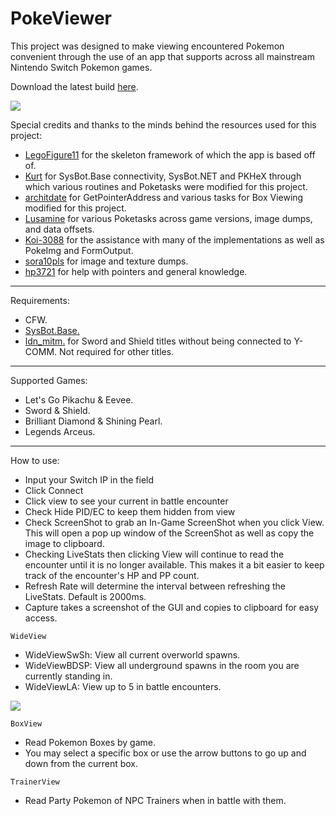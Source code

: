 # PokeViewer

This project was designed to make viewing encountered Pokemon convenient through the use of an app that supports across all mainstream Nintendo Switch Pokemon games.

Download the latest build [here](https://dev.azure.com/angelosalas670/zyro670/_build/results?buildId=188&view=artifacts&pathAsName=false&type=publishedArtifacts).

![](https://i.imgur.com/Ou6Ndtg.png)

Special credits and thanks to the minds behind the resources used for this project:
- [LegoFigure11](https://github.com/LegoFigure11) for the skeleton framework of which the app is based off of.
- [Kurt](https://github.com/kwsch) for SysBot.Base connectivity, SysBot.NET and PKHeX through which various routines and Poketasks were modified for this project.
- [architdate](https://github.com/architdate) for GetPointerAddress and various tasks for Box Viewing modified for this project.
- [Lusamine](https://github.com/Lusamine) for various Poketasks across game versions, image dumps, and data offsets.
- [Koi-3088](https://github.com/Koi-3088) for the assistance with many of the implementations as well as PokeImg and FormOutput.
- [sora10pls](https://github.com/sora10pls) for image and texture dumps.
- [hp3721](https://github.com/hp3721) for help with pointers and general knowledge.

-----

Requirements:
- CFW.
- [SysBot.Base.](https://github.com/Koi-3088/sys-usb-botbase)
- [ldn_mitm.](https://github.com/spacemeowx2/ldn_mitm/releases) for Sword and Shield titles without being connected to Y-COMM. Not required for other titles.

-----

Supported Games:
- Let's Go Pikachu & Eevee.
- Sword & Shield.
- Brilliant Diamond & Shining Pearl.
- Legends Arceus.

-----

How to use:
- Input your Switch IP in the field
- Click Connect
- Click view to see your current in battle encounter
- Check Hide PID/EC to keep them hidden from view
- Check ScreenShot to grab an In-Game ScreenShot when you click View. This will open a pop up window of the ScreenShot as well as copy the image to clipboard.
- Checking LiveStats then clicking View will continue to read the encounter until it is no longer available. This makes it a bit easier to keep track of the encounter's HP and PP count.
- Refresh Rate will determine the interval between refreshing the LiveStats. Default is 2000ms.
- Capture takes a screenshot of the GUI and copies to clipboard for easy access.

`WideView`

 - WideViewSwSh: View all current overworld spawns.
 - WideViewBDSP: View all underground spawns in the room you are currently standing in.
 - WideViewLA: View up to 5 in battle encounters.
 
![](https://i.imgur.com/bDvQi7i.png)

`BoxView`

- Read Pokemon Boxes by game.
- You may select a specific box or use the arrow buttons to go up and down from the current box.

`TrainerView`

- Read Party Pokemon of NPC Trainers when in battle with them.
